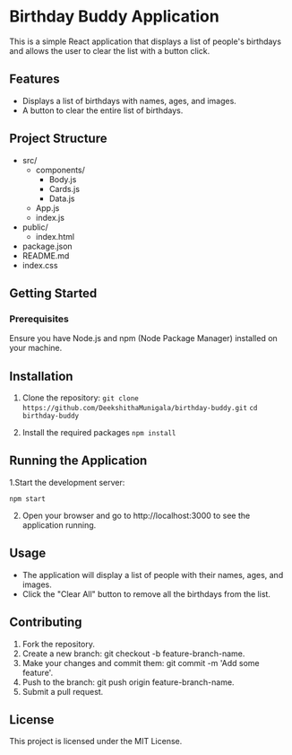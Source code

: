 # Birthday Buddy Application
This is a simple React application that displays a list of people's birthdays and allows the user to clear the list with a button click.

## Features
- Displays a list of birthdays with names, ages, and images.
- A button to clear the entire list of birthdays.

## Project Structure
- src/
  - components/
      - Body.js
      - Cards.js
      - Data.js
  - App.js
  - index.js
- public/
  - index.html
- package.json
- README.md
- index.css

## Getting Started
### Prerequisites
Ensure you have Node.js and npm (Node Package Manager) installed on your machine.

## Installation
1. Clone the repository:
```git clone https://github.com/DeekshithaMunigala/birthday-buddy.git```
```cd birthday-buddy```

2. Install the required packages
```npm install```

## Running the Application

1.Start the development server:

`npm start`

2. Open your browser and go to http://localhost:3000 to see the application running.

## Usage
- The application will display a list of people with their names, ages, and images.
- Click the "Clear All" button to remove all the birthdays from the list.

## Contributing
1. Fork the repository.
2. Create a new branch: git checkout -b feature-branch-name.
3. Make your changes and commit them: git commit -m 'Add some feature'.
4. Push to the branch: git push origin feature-branch-name.
5. Submit a pull request.

## License
This project is licensed under the MIT License.
